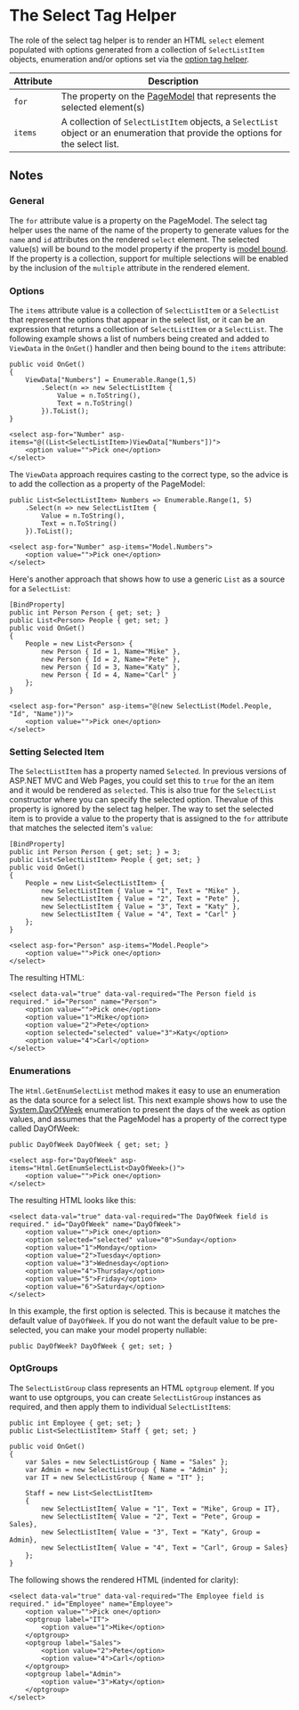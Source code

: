 ﻿# The Select Tag Helper

The role of the select tag helper is to render an HTML `select` element populated with options generated from a collection of `SelectListItem` objects, enumeration and/or options set via the [option tag helper](/razor-pages/tag-helpers/option-tag-helper).

| Attribute | Description |
| --- | --- |
| `for` | The property on the [PageModel](/razor-pages/pagemodel) that represents the selected element(s) |
| `items` | A collection of `SelectListItem` objects, a `SelectList` object or an enumeration that provide the options for the select list. |

## Notes

### General

The `for` attribute value is a property on the PageModel. The select tag helper uses the name of the name of the property to generate values for the `name` and `id` attributes on the rendered `select` element. The selected value(s) will be bound to the model property if the property is [model bound](/razor-pages/model-binding). If the property is a collection, support for multiple selections will be enabled by the inclusion of the `multiple` attribute in the rendered element.

### Options

The `items` attribute value is a collection of `SelectListItem` or a `SelectList` that represent the options that appear in the select list, or it can be an expression that returns a collection of `SelectListItem` or a `SelectList`. The following example shows a list of numbers being created and added to `ViewData` in the `OnGet(`) handler and then being bound to the `items` attribute:

```
public void OnGet()
{
    ViewData["Numbers"] = Enumerable.Range(1,5)
        .Select(n => new SelectListItem {
            Value = n.ToString(),
            Text = n.ToString()
        }).ToList();
}

```

```
<select asp-for="Number" asp-items="@((List<SelectListItem>)ViewData["Numbers"])">
    <option value="">Pick one</option>
</select>

```

The `ViewData` approach requires casting to the correct type, so the advice is to add the collection as a property of the PageModel:

```
public List<SelectListItem> Numbers => Enumerable.Range(1, 5)
    .Select(n => new SelectListItem {
        Value = n.ToString(),
        Text = n.ToString()
    }).ToList();

```

```
<select asp-for="Number" asp-items="Model.Numbers">
    <option value="">Pick one</option>
</select>

```

Here's another approach that shows how to use a generic `List` as a source for a `SelectList`:

```
[BindProperty]
public int Person Person { get; set; }
public List<Person> People { get; set; }
public void OnGet()
{
    People = new List<Person> {
        new Person { Id = 1, Name="Mike" },
        new Person { Id = 2, Name="Pete" },
        new Person { Id = 3, Name="Katy" },
        new Person { Id = 4, Name="Carl" }
    };
}

```

```
<select asp-for="Person" asp-items="@(new SelectList(Model.People, "Id", "Name"))">
    <option value="">Pick one</option>
</select>

```

### Setting Selected Item

The `SelectListItem` has a property named `Selected`. In previous versions of ASP.NET MVC and Web Pages, you could set this to `true` for the an item and it would be rendered as `selected`. This is also true for the `SelectList` constructor where you can specify the selected option. Thevalue of this property is ignored by the select tag helper. The way to set the selected item is to provide a value to the property that is assigned to the `for` attribute that matches the selected item's `value`:

```
[BindProperty]
public int Person Person { get; set; } = 3;
public List<SelectListItem> People { get; set; }
public void OnGet()
{
    People = new List<SelectListItem> {
        new SelectListItem { Value = "1", Text = "Mike" },
        new SelectListItem { Value = "2", Text = "Pete" },
        new SelectListItem { Value = "3", Text = "Katy" },
        new SelectListItem { Value = "4", Text = "Carl" }
    };
}

```

```
<select asp-for="Person" asp-items="Model.People">
    <option value="">Pick one</option>
</select>

```

The resulting HTML:

```
<select data-val="true" data-val-required="The Person field is required." id="Person" name="Person">
    <option value="">Pick one</option>
    <option value="1">Mike</option>
    <option value="2">Pete</option>
    <option selected="selected" value="3">Katy</option>
    <option value="4">Carl</option>
</select>

```

### Enumerations

The `Html.GetEnumSelectList` method makes it easy to use an enumeration as the data source for a select list. This next example shows how to use the [System.DayOfWeek](https://msdn.microsoft.com/en-us/library/system.dayofweek(v=vs.110).aspx) enumeration to present the days of the week as option values, and assumes that the PageModel has a property of the correct type called DayOfWeek:

```
public DayOfWeek DayOfWeek { get; set; }

```

```
<select asp-for="DayOfWeek" asp-items="Html.GetEnumSelectList<DayOfWeek>()">
    <option value="">Pick one</option>
</select>

```

The resulting HTML looks like this:

```
<select data-val="true" data-val-required="The DayOfWeek field is required." id="DayOfWeek" name="DayOfWeek">
    <option value="">Pick one</option>
    <option selected="selected" value="0">Sunday</option>
    <option value="1">Monday</option>
    <option value="2">Tuesday</option>
    <option value="3">Wednesday</option>
    <option value="4">Thursday</option>
    <option value="5">Friday</option>
    <option value="6">Saturday</option>
</select>

```

In this example, the first option is selected. This is because it matches the default value of `DayOfWeek`. If you do not want the default value to be pre-selected, you can make your model property nullable:

```
public DayOfWeek? DayOfWeek { get; set; }

```

### OptGroups

The `SelectListGroup` class represents an HTML `optgroup` element. If you want to use optgroups, you can create `SelectListGroup` instances as required, and then apply them to individual `SelectListItem`s:

```
public int Employee { get; set; }
public List<SelectListItem> Staff { get; set; }

public void OnGet()
{
    var Sales = new SelectListGroup { Name = "Sales" };
    var Admin = new SelectListGroup { Name = "Admin" };
    var IT = new SelectListGroup { Name = "IT" }; 

    Staff = new List<SelectListItem>
    {
        new SelectListItem{ Value = "1", Text = "Mike", Group = IT},
        new SelectListItem{ Value = "2", Text = "Pete", Group = Sales},
        new SelectListItem{ Value = "3", Text = "Katy", Group = Admin},
        new SelectListItem{ Value = "4", Text = "Carl", Group = Sales}
    };
}

```

The following shows the rendered HTML (indented for clarity):

```
<select data-val="true" data-val-required="The Employee field is required." id="Employee" name="Employee">
    <option value="">Pick one</option>
    <optgroup label="IT">
        <option value="1">Mike</option>
    </optgroup>
    <optgroup label="Sales">
        <option value="2">Pete</option>
        <option value="4">Carl</option>
    </optgroup>
    <optgroup label="Admin">
        <option value="3">Katy</option>
    </optgroup>
</select>

```
